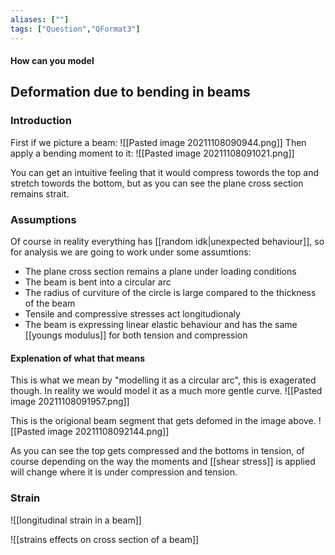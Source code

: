 ```yaml
---
aliases: [""]
tags: ["Question","QFormat3"]
---
```


#### How can you model
## Deformation due to bending in beams
###  Introduction

First if we picture a beam: 
![[Pasted image 20211108090944.png]]
Then apply a bending moment to it:
![[Pasted image 20211108091021.png]]

You can get an intuitive feeling that it would compress towords the top and stretch towords the bottom, but as you can see the plane cross section remains strait.

### Assumptions
Of course in reality everything has [[random idk|unexpected behaviour]], so for analysis we are going to work under some assumtions:
- The plane cross section remains a plane under loading conditions
- The beam is bent into a circular arc
- The radius of curviture of the circle is large compared to the thickness of the beam
- Tensile and compressive stresses act longitudionaly
- The beam is expressing linear elastic behaviour and has the same [[youngs modulus]] for both tension and compression

#### Explenation of what that means
This is what we mean by "modelling it as a circular arc", this is exagerated though. In reality we would model it as a much more gentle curve.
![[Pasted image 20211108091957.png]]

This is the origional beam segment that gets defomed in the image above.
![[Pasted image 20211108092144.png]]

As you can see the top gets compressed and the bottoms in tension, of course depending on the way the moments and [[shear stress]] is applied will change where it is under compression and tension.

### Strain
![[longitudinal strain in a beam]]

![[strains effects on cross section of a beam]]